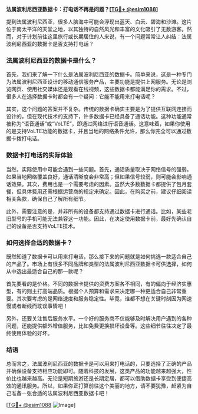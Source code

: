 **法属波利尼西亚数据卡：打电话不再是问题？[[TG💪+ @esim1088](https://t.me/s/esim1088)]**

提到法属波利尼西亚，很多人脑海中可能会浮现出蓝天、白云、碧海和沙滩。这片位于南太平洋的天堂之地，以其独特的自然风光和丰富的文化吸引了无数游客。然而，对于计划前往这里旅行或长期居住的人来说，有一个问题常常让人纠结：法属波利尼西亚的数据卡是否支持打电话？

### 法属波利尼西亚的数据卡是什么？

首先，我们来了解一下什么是法属波利尼西亚的数据卡。简单来说，这是一种专门为法属波利尼西亚设计的移动通信服务产品，主要功能是提供上网服务。无论是浏览网页、使用社交媒体还是观看在线视频，这些数据卡都能满足你的需求。不过，很多人在选择数据卡时都会有一个疑问：它能不能用来打电话呢？

其实，这个问题的答案并不复杂。传统的数据卡确实主要是为了提供互联网连接而设计的，但在现代技术的支持下，许多数据卡已经具备了通话功能。这种功能通常被称为“语音通话”或“VoLTE”，即通过网络进行语音通话。这意味着，如果你使用的是支持VoLTE功能的数据卡，并且当地的网络条件允许，那么你完全可以通过数据卡拨打电话。

### 数据卡打电话的实际体验

当然，实际使用中可能会遇到一些问题。首先，通话质量取决于网络信号的强弱。如果当地网络覆盖良好，通话清晰度会非常高；但如果信号较弱，则可能会影响通话效果。其次，费用也是一个需要考虑的因素。虽然大多数数据卡都提供了包月套餐，但具体费用还需根据运营商的规定来确定。因此，在购买之前，建议仔细阅读相关条款，确保自己了解所有细节。

此外，需要注意的是，并非所有的设备都支持通过数据卡进行通话。比如，某些老旧型号的手机可能无法兼容这一功能。因此，在决定使用数据卡前，最好先确认自己的设备是否支持VoLTE技术。

### 如何选择合适的数据卡？

既然知道了数据卡可以用来打电话，那么接下来的问题就是如何挑选一款适合自己的产品了。市场上有很多不同品牌和类型的法属波利尼西亚数据卡可供选择，如何从中选出最适合自己的那一款呢？

首先要看的是价格。不同的数据卡提供的资费方案各不相同，有的偏向于经济实惠型，有的则主打高端品质。根据个人预算和需求来决定哪一种更适合自己非常重要。其次要考虑的是网络速度和服务稳定性。毕竟，谁都不想在关键时刻因为网速慢或者断线而耽误事情吧！

另外，还要关注售后服务水平。一个好的服务商不仅能够及时解决用户遇到的各种问题，还能提供额外增值服务，比如免费更换损坏设备等。这些细节往往决定了最终使用体验的好坏。

### 结语

总而言之，法属波利尼西亚的数据卡是可以用来打电话的，只要选择了正确的产品并确保设备支持相应功能即可。随着科技的发展，这类产品的功能越来越强大，性价比也越来越高。无论是短期旅游还是长期定居，都可以借助数据卡享受到便捷高效的通讯服务。所以，如果你正打算前往这个美丽的地方，请不要犹豫，赶紧为自己准备一张合适的法属波利尼西亚数据卡吧！

[[TG💪+ @esim1088](https://t.me/s/esim1088) ![Image](https://i.postimg.cc/4NQfJmqS/Snipaste-2025-05-13-00-14-12.png)]